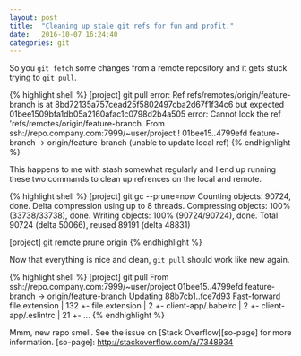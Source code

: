 ```yaml
---
layout: post
title:  "Cleaning up stale git refs for fun and profit."
date:   2016-10-07 16:24:40
categories: git
---
```

So you `git fetch` some changes from a remote repository and it gets stuck trying to `git pull`. 

{% highlight shell %}
[project] git pull
error: Ref refs/remotes/origin/feature-branch is at 8bd72135a757cead25f5802497cba2d67f1f34c6 but expected 01bee1509bfa1db05a2160afac1c0798d2b4a505
error: Cannot lock the ref 'refs/remotes/origin/feature-branch.
From ssh://repo.company.com:7999/~user/project
 ! 01bee15..4799efd  feature-branch -> origin/feature-branch  (unable to update local ref)
 {% endhighlight %}

This happens to me with stash somewhat regularly and I end up running these two commands to clean up refrences on the local and remote.

{% highlight shell %}
[project] git gc --prune=now
Counting objects: 90724, done.
Delta compression using up to 8 threads.
Compressing objects: 100% (33738/33738), done.
Writing objects: 100% (90724/90724), done.
Total 90724 (delta 50066), reused 89191 (delta 48831)

[project] git remote prune origin
{% endhighlight %}

Now that everything is nice and clean, `git pull` should work like new again.

{% highlight shell %}
[project] git pull
From ssh://repo.company.com:7999/~user/project
   01bee15..4799efd  feature-branch -> origin/feature-branch
Updating 88b7cb1..fce7d93
Fast-forward
 file.extension                                    |    132 +-
 file.extension                                    |      2 +-
 client-app/.babelrc                               |      2 +-
 client-app/.eslintrc                              |     21 +-
 ...
{% endhighlight %}

Mmm, new repo smell. See the issue on [Stack Overflow][so-page] for more information.
[so-page]:  http://stackoverflow.com/a/7348934

